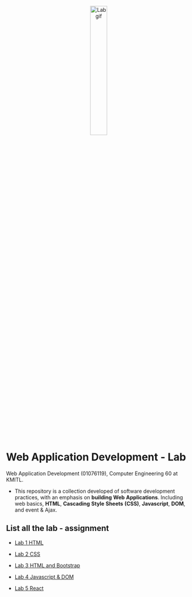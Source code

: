 <p align="center">
 <img src="https://media.giphy.com/media/48rDewUqbZWpZ7j5wU/giphy.gif"  width="30%" height="30%" alt="Lab gif"/>
</p>

# Web Application Development - Lab
Web Application Development (01076119), Computer Engineering 60 at KMITL.

- This repository is a collection developed of software development practices, with an emphasis on **building** **Web** **Applications**. Including web basics, **HTML**, **Cascading** **Style** **Sheets** **(CSS)**, **Javascript**, **DOM**, and event & Ajax.

## List all the lab - assignment 
- [Lab 1 HTML](lab-1) 

- [Lab 2 CSS](lab-2)
 
- [Lab 3 HTML and Bootstrap](lab-3)
 
- [Lab 4 Javascript & DOM](lab-4)

- [Lab 5 React](lab-5)
